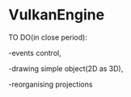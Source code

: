 # VulkanEngine


TO DO(in close period):

-events control,

-drawing simple object(2D as 3D),

-reorganising projections


